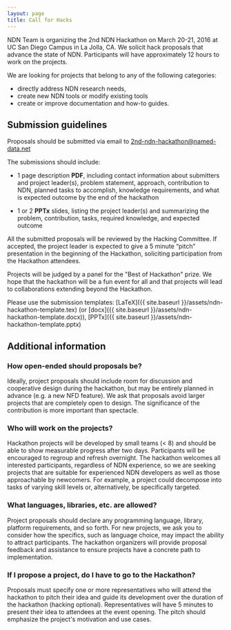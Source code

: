 ```yaml
---
layout: page
title: Call for Hacks
---
```

NDN Team is organizing the 2nd NDN Hackathon on March 20-21, 2016 at UC San Diego Campus in La Jolla, CA. We solicit hack proposals that advance the state of NDN. Participants will have approximately 12 hours to work on the projects.

We are looking for projects that belong to any of the following categories:

 - directly address NDN research needs,
 - create new NDN tools or modify existing tools
 - create or improve documentation and how-to guides.


## Submission guidelines

Proposals should be submitted via email to [2nd-ndn-hackathon@named-data.net](mailto:2nd-ndn-hackathon@named-data.net?subject=[2nd%20NDN%20Hackathon%20Submission])

The submissions should include:

- 1 page description **PDF**, including contact information about submitters and project leader(s), problem statement, approach, contribution to NDN, planned tasks to accomplish, knowledge requirements, and what is expected outcome by the end of the hackathon

- 1 or 2 **PPTx** slides, listing the project leader(s) and summarizing the problem, contribution, tasks, required knowledge, and expected outcome

All the submitted proposals will be reviewed by the Hacking Committee.  If accepted, the project leader is expected to give a 5 minute “pitch” presentation in the beginning of the Hackathon, soliciting participation from the Hackathon attendees.

Projects will be judged by a panel for the "Best of Hackathon" prize. We hope that the hackathon will be a fun event for all and that projects will lead to collaborations extending beyond the Hackathon.

Please use the submission templates: [LaTeX]({{ site.baseurl }}/assets/ndn-hackathon-template.tex) (or [docx]({{ site.baseurl }}/assets/ndn-hackathon-template.docx)), [PPTx]({{ site.baseurl }}/assets/ndn-hackathon-template.pptx)

## Additional information

### How open-ended should proposals be?

Ideally, project proposals should include room for discussion and cooperative design during the hackathon, but may be entirely planned in advance (e.g. a new NFD feature). We ask that proposals avoid larger projects that are completely open to design. The significance of the contribution is more important than spectacle.

### Who will work on the projects?

Hackathon projects will be developed by small teams (< 8) and should be able to show measurable progress after two days. Participants will be encouraged to regroup and refresh overnight. The hackathon welcomes all interested participants, regardless of NDN experience, so we are seeking projects that are suitable for experienced NDN developers as well as those approachable by newcomers. For example, a project could decompose into tasks of varying skill levels or, alternatively, be specifically targeted.

### What languages, libraries, etc. are allowed?

Project proposals should declare any programming language, library, platform requirements, and so forth. For new projects, we ask you to consider how the specifics, such as language choice, may impact the ability to attract participants. The hackathon organizers will provide
proposal feedback and assistance to ensure projects have a concrete path to implementation.

### If I propose a project, do I have to go to the Hackathon?

Proposals must specify one or more representatives who will attend the hackathon to pitch their idea and guide its development over the duration of the hackathon (hacking optional). Representatives will have 5 minutes to present their idea to attendees at the event opening. The pitch should emphasize the project's motivation and use cases.
